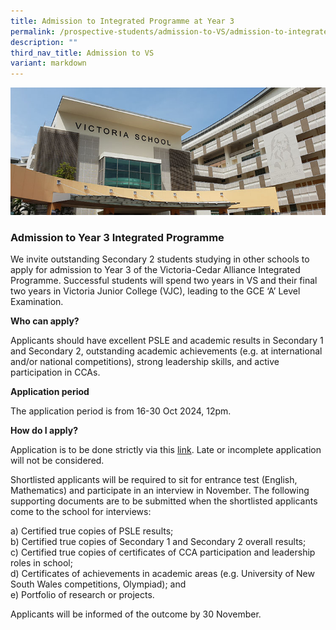 ```yaml
---
title: Admission to Integrated Programme at Year 3
permalink: /prospective-students/admission-to-VS/admission-to-integrated-programme-at-year-3/
description: ""
third_nav_title: Admission to VS
variant: markdown
---
```

![](/images/admissions_header_photo.jpg)

### Admission to Year 3 Integrated Programme

We invite outstanding Secondary 2 students studying in other schools to apply for admission to Year 3 of the Victoria-Cedar Alliance Integrated Programme. Successful students will spend two years in VS and their final two years in Victoria Junior College (VJC), leading to the GCE ‘A’ Level Examination.

**Who can apply?**

Applicants should have excellent PSLE and academic results in Secondary 1 and Secondary 2, outstanding academic achievements (e.g. at international and/or national competitions), strong leadership skills, and active participation in CCAs.


**Application period**

The application period is from 16-30 Oct 2024, 12pm.


**How do I apply?**

Application is to be done strictly via this [link](https://form.gov.sg/5f8d2846e73546001174e8ac). Late or incomplete application will not be considered.

Shortlisted applicants will be required to sit for entrance test (English, Mathematics) and participate in an interview in November. The following supporting documents are to be submitted when the shortlisted applicants come to the school for interviews:

a) Certified true copies of PSLE results;   
b) Certified true copies of Secondary 1 and Secondary 2 overall results;   
c) Certified true copies of certificates of CCA participation and leadership roles in school;   
d) Certificates of achievements in academic areas (e.g. University of New South Wales competitions, Olympiad); and    
e) Portfolio of research or projects.

Applicants will be informed of the outcome by 30 November.